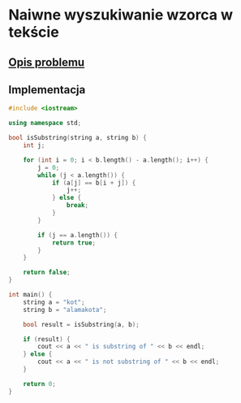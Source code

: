 # Naiwne wyszukiwanie wzorca w tekście

## [Opis problemu](../../../../algorithms/text/naive-substring-search.md)

## Implementacja

```cpp linenums="1"
#include <iostream>

using namespace std;

bool isSubstring(string a, string b) {
    int j;

    for (int i = 0; i < b.length() - a.length(); i++) {
        j = 0;
        while (j < a.length()) {
            if (a[j] == b[i + j]) {
                j++;
            } else {
                break;
            }
        }

        if (j == a.length()) {
            return true;
        }
    }

    return false;
}

int main() {
    string a = "kot";
    string b = "alamakota";

    bool result = isSubstring(a, b);

    if (result) {
        cout << a << " is substring of " << b << endl;
    } else {
        cout << a << " is not substring of " << b << endl;
    }

    return 0;
}
```
